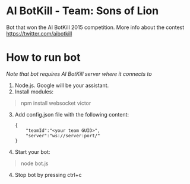 # AI BotKill - Team: Sons of Lion
Bot that won the AI BotKill 2015 competition. More info about the contest https://twitter.com/aibotkill

# How to run bot
_Note that bot requires AI BotKill server where it connects to_

1. Node.js. Google will be your assistant.
2. Install modules:

  > npm install websocket victor

3. Add config.json file with the following content:

	```
	{
		"teamId":"<your team GUID>",
		"server":"ws://server:port/"
	}
	```
	
3. Start your bot:

  > node bot.js

4. Stop bot by pressing ctrl+c
